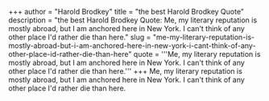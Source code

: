 +++
author = "Harold Brodkey"
title = "the best Harold Brodkey Quote"
description = "the best Harold Brodkey Quote: Me, my literary reputation is mostly abroad, but I am anchored here in New York. I can't think of any other place I'd rather die than here."
slug = "me-my-literary-reputation-is-mostly-abroad-but-i-am-anchored-here-in-new-york-i-cant-think-of-any-other-place-id-rather-die-than-here"
quote = '''Me, my literary reputation is mostly abroad, but I am anchored here in New York. I can't think of any other place I'd rather die than here.'''
+++
Me, my literary reputation is mostly abroad, but I am anchored here in New York. I can't think of any other place I'd rather die than here.
